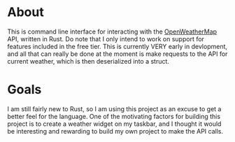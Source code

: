 # About
This is command line interface for interacting with the [OpenWeatherMap](https://openweathermap.org/) API, written in Rust. Do note that I only intend to work on support for features included in the free tier. This is currently VERY early in devlopment, and all that can really be done at the moment is make requests to the API for current weather, which is then deserialized into a struct. 

# Goals
I am still fairly new to Rust, so I am using this project as an excuse to get a better feel for the language. One of the motivating factors for building this project is to create a weather widget on my taskbar, and I thought it would be interesting and rewarding to build my own project to make the API calls. 
